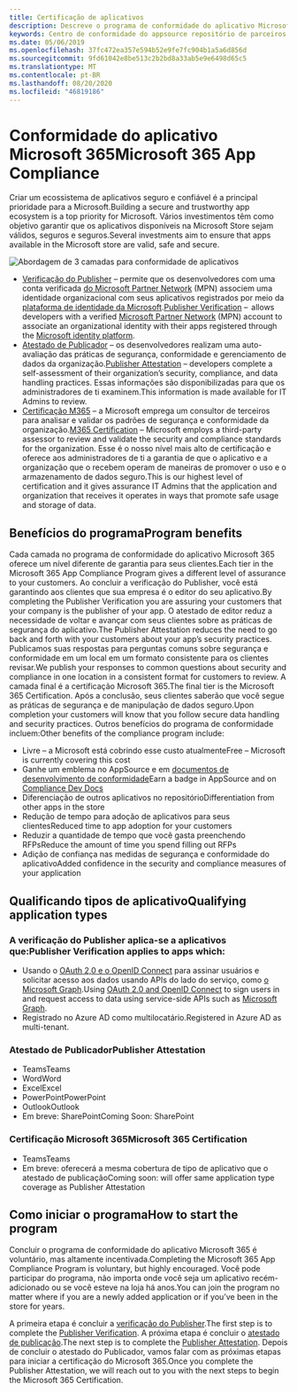 ```yaml
---
title: Certificação de aplicativos
description: Descreve o programa de conformidade do aplicativo Microsoft 365 da Store apps
keywords: Centro de conformidade do appsource repositório de parceiros de certificação de aplicativos
ms.date: 05/06/2019
ms.openlocfilehash: 37fc472ea357e594b52e9fe7fc904b1a5a6d856d
ms.sourcegitcommit: 9fd61042e8be513c2b2bd8a33ab5e9e6498d65c5
ms.translationtype: MT
ms.contentlocale: pt-BR
ms.lasthandoff: 08/20/2020
ms.locfileid: "46819186"
---
```

# <a name="microsoft-365-app-compliance"></a><span data-ttu-id="abde6-104">Conformidade do aplicativo Microsoft 365</span><span class="sxs-lookup"><span data-stu-id="abde6-104">Microsoft 365 App Compliance</span></span> 

<span data-ttu-id="abde6-105">Criar um ecossistema de aplicativos seguro e confiável é a principal prioridade para a Microsoft.</span><span class="sxs-lookup"><span data-stu-id="abde6-105">Building a secure and trustworthy app ecosystem is a top priority for Microsoft.</span></span> <span data-ttu-id="abde6-106">Vários investimentos têm como objetivo garantir que os aplicativos disponíveis na Microsoft Store sejam válidos, seguros e seguros.</span><span class="sxs-lookup"><span data-stu-id="abde6-106">Several investments aim to ensure that apps available in the Microsoft store are valid, safe and secure.</span></span> 

  ![Abordagem de 3 camadas para conformidade de aplicativos](../../../../assets/images/Three_Tiers.png) 

-   <span data-ttu-id="abde6-108">[Verificação do Publisher](https://docs.microsoft.com/azure/active-directory/develop/publisher-verification-overview)  – permite que os desenvolvedores com uma conta verificada [do Microsoft Partner Network](https://partner.microsoft.com/membership) (MPN) associem uma identidade organizacional com seus aplicativos registrados por meio da [plataforma de identidade da Microsoft](https://docs.microsoft.com/azure/active-directory/develop/).</span><span class="sxs-lookup"><span data-stu-id="abde6-108">[Publisher Verification](https://docs.microsoft.com/azure/active-directory/develop/publisher-verification-overview)  –  allows developers with a verified [Microsoft Partner Network](https://partner.microsoft.com/membership) (MPN) account to associate an organizational identity with their apps registered through the [Microsoft identity platform](https://docs.microsoft.com/azure/active-directory/develop/).</span></span>
-   <span data-ttu-id="abde6-109">[Atestado de Publicador](https://docs.microsoft.com/microsoft-365-app-certification/docs/enterprise-app-attestation-guide) – os desenvolvedores realizam uma auto-avaliação das práticas de segurança, conformidade e gerenciamento de dados da organização.</span><span class="sxs-lookup"><span data-stu-id="abde6-109">[Publisher Attestation](https://docs.microsoft.com/microsoft-365-app-certification/docs/enterprise-app-attestation-guide) – developers complete a self-assessment of their organization’s security, compliance, and data handling practices.</span></span> <span data-ttu-id="abde6-110">Essas informações são disponibilizadas para que os administradores de ti examinem.</span><span class="sxs-lookup"><span data-stu-id="abde6-110">This information is made available for IT Admins to review.</span></span> 
-   <span data-ttu-id="abde6-111">[Certificação M365](https://docs.microsoft.com/microsoft-365-app-certification/docs/enterprise-app-certification-guide) – a Microsoft emprega um consultor de terceiros para analisar e validar os padrões de segurança e conformidade da organização.</span><span class="sxs-lookup"><span data-stu-id="abde6-111">[M365 Certification](https://docs.microsoft.com/microsoft-365-app-certification/docs/enterprise-app-certification-guide) – Microsoft employs a third-party assessor to review and validate the security and compliance standards for the organization.</span></span> <span data-ttu-id="abde6-112">Esse é o nosso nível mais alto de certificação e oferece aos administradores de ti a garantia de que o aplicativo e a organização que o recebem operam de maneiras de promover o uso e o armazenamento de dados seguro.</span><span class="sxs-lookup"><span data-stu-id="abde6-112">This is our highest level of certification and it gives assurance IT Admins that the application and organization that receives it operates in ways that promote safe usage and storage of data.</span></span>


## <a name="program-benefits"></a><span data-ttu-id="abde6-113">Benefícios do programa</span><span class="sxs-lookup"><span data-stu-id="abde6-113">Program benefits</span></span>

<span data-ttu-id="abde6-114">Cada camada no programa de conformidade do aplicativo Microsoft 365 oferece um nível diferente de garantia para seus clientes.</span><span class="sxs-lookup"><span data-stu-id="abde6-114">Each tier in the Microsoft 365 App Compliance Program gives a different level of assurance to your customers.</span></span> <span data-ttu-id="abde6-115">Ao concluir a verificação do Publisher, você está garantindo aos clientes que sua empresa é o editor do seu aplicativo.</span><span class="sxs-lookup"><span data-stu-id="abde6-115">By completing the Publisher Verification you are assuring your customers that your company is the publisher of your app.</span></span> <span data-ttu-id="abde6-116">O atestado de editor reduz a necessidade de voltar e avançar com seus clientes sobre as práticas de segurança do aplicativo.</span><span class="sxs-lookup"><span data-stu-id="abde6-116">The Publisher Attestation reduces the need to go back and forth with your customers about your app’s security practices.</span></span> <span data-ttu-id="abde6-117">Publicamos suas respostas para perguntas comuns sobre segurança e conformidade em um local em um formato consistente para os clientes revisar.</span><span class="sxs-lookup"><span data-stu-id="abde6-117">We publish your responses to common questions about security and compliance in one location in a consistent format for customers to review.</span></span> <span data-ttu-id="abde6-118">A camada final é a certificação Microsoft 365.</span><span class="sxs-lookup"><span data-stu-id="abde6-118">The final tier is the Microsoft 365 Certification.</span></span> <span data-ttu-id="abde6-119">Após a conclusão, seus clientes saberão que você segue as práticas de segurança e de manipulação de dados seguro.</span><span class="sxs-lookup"><span data-stu-id="abde6-119">Upon completion your customers will know that you follow secure data handling and security practices.</span></span> <span data-ttu-id="abde6-120">Outros benefícios do programa de conformidade incluem:</span><span class="sxs-lookup"><span data-stu-id="abde6-120">Other benefits of the compliance program include:</span></span>
-   <span data-ttu-id="abde6-121">Livre – a Microsoft está cobrindo esse custo atualmente</span><span class="sxs-lookup"><span data-stu-id="abde6-121">Free – Microsoft is currently covering this cost</span></span>
-   <span data-ttu-id="abde6-122">Ganhe um emblema no AppSource e em [documentos de desenvolvimento de conformidade](https://docs.microsoft.com/microsoft-365-app-certification/teams/teams-apps)</span><span class="sxs-lookup"><span data-stu-id="abde6-122">Earn a badge in AppSource and on [Compliance Dev Docs](https://docs.microsoft.com/microsoft-365-app-certification/teams/teams-apps)</span></span>
-   <span data-ttu-id="abde6-123">Diferenciação de outros aplicativos no repositório</span><span class="sxs-lookup"><span data-stu-id="abde6-123">Differentiation from other apps in the store</span></span>
-   <span data-ttu-id="abde6-124">Redução de tempo para adoção de aplicativos para seus clientes</span><span class="sxs-lookup"><span data-stu-id="abde6-124">Reduced time to app adoption for your customers</span></span>
-   <span data-ttu-id="abde6-125">Reduzir a quantidade de tempo que você gasta preenchendo RFPs</span><span class="sxs-lookup"><span data-stu-id="abde6-125">Reduce the amount of time you spend filling out RFPs</span></span>
-   <span data-ttu-id="abde6-126">Adição de confiança nas medidas de segurança e conformidade do aplicativo</span><span class="sxs-lookup"><span data-stu-id="abde6-126">Added confidence in the security and compliance measures of your application</span></span>

## <a name="qualifying-application-types"></a><span data-ttu-id="abde6-127">Qualificando tipos de aplicativo</span><span class="sxs-lookup"><span data-stu-id="abde6-127">Qualifying application types</span></span> 
### <a name="publisher-verification-applies-to-apps-which"></a><span data-ttu-id="abde6-128">A verificação do Publisher aplica-se a aplicativos que:</span><span class="sxs-lookup"><span data-stu-id="abde6-128">Publisher Verification applies to apps which:</span></span> 
- <span data-ttu-id="abde6-129">Usando o [OAuth 2,0 e o OpenID Connect](https://docs.microsoft.com/azure/active-directory/develop/active-directory-v2-protocols) para assinar usuários e solicitar acesso aos dados usando APIs do lado do serviço, como [o Microsoft Graph](https://developer.microsoft.com/graph/).</span><span class="sxs-lookup"><span data-stu-id="abde6-129">Using [OAuth 2.0 and OpenID Connect](https://docs.microsoft.com/azure/active-directory/develop/active-directory-v2-protocols) to sign users in and request access to data using service-side APIs such as [Microsoft Graph](https://developer.microsoft.com/graph/).</span></span> 
- <span data-ttu-id="abde6-130">Registrado no Azure AD como multilocatário.</span><span class="sxs-lookup"><span data-stu-id="abde6-130">Registered in Azure AD as multi-tenant.</span></span> 

### <a name="publisher-attestation"></a><span data-ttu-id="abde6-131">Atestado de Publicador</span><span class="sxs-lookup"><span data-stu-id="abde6-131">Publisher Attestation</span></span>
-   <span data-ttu-id="abde6-132">Teams</span><span class="sxs-lookup"><span data-stu-id="abde6-132">Teams</span></span>
-   <span data-ttu-id="abde6-133">Word</span><span class="sxs-lookup"><span data-stu-id="abde6-133">Word</span></span>
-   <span data-ttu-id="abde6-134">Excel</span><span class="sxs-lookup"><span data-stu-id="abde6-134">Excel</span></span>
-   <span data-ttu-id="abde6-135">PowerPoint</span><span class="sxs-lookup"><span data-stu-id="abde6-135">PowerPoint</span></span>
-   <span data-ttu-id="abde6-136">Outlook</span><span class="sxs-lookup"><span data-stu-id="abde6-136">Outlook</span></span>
- <span data-ttu-id="abde6-137">Em breve: SharePoint</span><span class="sxs-lookup"><span data-stu-id="abde6-137">Coming Soon: SharePoint</span></span>

### <a name="microsoft-365-certification"></a><span data-ttu-id="abde6-138">Certificação Microsoft 365</span><span class="sxs-lookup"><span data-stu-id="abde6-138">Microsoft 365 Certification</span></span>
-   <span data-ttu-id="abde6-139">Teams</span><span class="sxs-lookup"><span data-stu-id="abde6-139">Teams</span></span>
-   <span data-ttu-id="abde6-140">Em breve: oferecerá a mesma cobertura de tipo de aplicativo que o atestado de publicação</span><span class="sxs-lookup"><span data-stu-id="abde6-140">Coming soon: will offer same application type coverage as Publisher Attestation</span></span>

## <a name="how-to-start-the-program"></a><span data-ttu-id="abde6-141">Como iniciar o programa</span><span class="sxs-lookup"><span data-stu-id="abde6-141">How to start the program</span></span>

<span data-ttu-id="abde6-142">Concluir o programa de conformidade do aplicativo Microsoft 365 é voluntário, mas altamente incentivada.</span><span class="sxs-lookup"><span data-stu-id="abde6-142">Completing the Microsoft 365 App Compliance Program is voluntary, but highly encouraged.</span></span> <span data-ttu-id="abde6-143">Você pode participar do programa, não importa onde você seja um aplicativo recém-adicionado ou se você esteve na loja há anos.</span><span class="sxs-lookup"><span data-stu-id="abde6-143">You can join the program no matter where if you are a newly added application or if you’ve been in the store for years.</span></span> 

<span data-ttu-id="abde6-144">A primeira etapa é concluir a [verificação do Publisher](https://docs.microsoft.com/azure/active-directory/develop/publisher-verification-overview).</span><span class="sxs-lookup"><span data-stu-id="abde6-144">The first step is to complete the [Publisher Verification](https://docs.microsoft.com/azure/active-directory/develop/publisher-verification-overview).</span></span> <span data-ttu-id="abde6-145">A próxima etapa é concluir o [atestado de publicação](https://docs.microsoft.com/microsoft-365-app-certification/docs/attestation).</span><span class="sxs-lookup"><span data-stu-id="abde6-145">The next step is to complete the [Publisher Attestation](https://docs.microsoft.com/microsoft-365-app-certification/docs/attestation).</span></span> <span data-ttu-id="abde6-146">Depois de concluir o atestado do Publicador, vamos falar com as próximas etapas para iniciar a certificação do Microsoft 365.</span><span class="sxs-lookup"><span data-stu-id="abde6-146">Once you complete the Publisher Attestation, we will reach out to you with the next steps to begin the Microsoft 365 Certification.</span></span>
